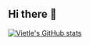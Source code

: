 ## Hi there 👋

<!--
**vietle25/vietle25** is a ✨ _special_ ✨ repository because its `README.md` (this file) appears on your GitHub profile.

Here are some ideas to get you started:

- 🔭 I’m currently working on ...
- 🌱 I’m currently learning ...
- 👯 I’m looking to collaborate on ...
- 🤔 I’m looking for help with ...
- 💬 Ask me about ...
- 📫 How to reach me: ...
- 😄 Pronouns: ...
- ⚡ Fun fact: ...
-->
[![Vietle's GitHub stats](https://github-readme-stats.vercel.app/api?username=vietle25)](https://github.com/anuraghazra/github-readme-stats)
